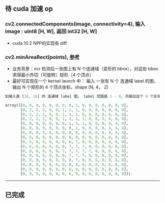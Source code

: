 
## 待 cuda 加速 op

### cv2.connectedComponents(image, connectivity=4), 输入 image : uint8 [H, W], 返回 int32 [H, W] 
- cuda 10.2 NPP的实现有 diff

### cv2.minAreaRect(points), [参考](https://github.com/opencv/opencv/blob/master/doc/py_tutorials/py_imgproc/py_contours/py_contour_features/py_contour_features.markdown#7b-rotated-rectangle)
- 业务背景：ocr 检测后一张图上有 N 个连通域（变形的 bbox），对这些 bbox 求得最小外切（可旋转）矩形（4 个顶点）
- 最好可实现在一个 kernel launch 中： 输入 一张有 N 个 连通域 label 的图，输出 N 个矩形的 4 个顶点坐标，shape [N, 4， 2] 

```python
如输入是 [16, 16] 的 连通域 label 图， label 范围是 1 - 9, 共输出这个 9 个区域的 minAreaRect 4 个坐标

array([[0, 0, 0, 0, 0, 0, 0, 0, 1, 0, 0, 0, 0, 0, 0, 0],
       [0, 2, 2, 2, 0, 0, 1, 1, 1, 0, 0, 0, 0, 0, 0, 0],
       [0, 2, 2, 2, 0, 0, 1, 1, 1, 0, 0, 0, 0, 0, 0, 0],
       [0, 2, 2, 2, 0, 0, 1, 1, 1, 1, 0, 0, 3, 0, 0, 0],
       [0, 0, 0, 0, 0, 0, 0, 1, 1, 1, 0, 0, 0, 4, 4, 4],
       [0, 0, 0, 0, 0, 0, 0, 0, 1, 0, 0, 0, 0, 4, 4, 4],
       [0, 0, 0, 5, 0, 0, 0, 0, 0, 0, 0, 0, 0, 4, 4, 4],
       [0, 6, 6, 0, 0, 0, 0, 0, 0, 0, 0, 0, 0, 0, 0, 0],
       [0, 6, 6, 6, 0, 0, 0, 0, 7, 0, 0, 0, 0, 0, 0, 0],
       [0, 6, 6, 6, 6, 0, 0, 7, 7, 7, 0, 0, 0, 0, 0, 0],
       [0, 0, 6, 6, 6, 0, 7, 7, 7, 7, 7, 0, 0, 0, 0, 0],
       [0, 0, 0, 6, 0, 0, 0, 7, 7, 7, 0, 0, 0, 0, 0, 0],
       [0, 0, 0, 0, 0, 0, 0, 0, 7, 0, 0, 0, 0, 8, 8, 8],
       [0, 9, 9, 9, 0, 0, 0, 0, 0, 0, 0, 0, 0, 8, 8, 8],
       [0, 9, 9, 9, 0, 0, 0, 0, 0, 0, 0, 0, 0, 8, 8, 8],
       [0, 9, 9, 9, 0, 0, 0, 0, 0, 0, 0, 0, 0, 0, 0, 0]])
```

---
## 已完成